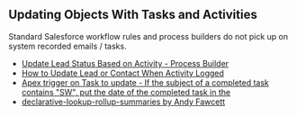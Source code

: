 ## Updating Objects With Tasks and Activities
Standard Salesforce workflow rules and process builders do not pick up on system recorded emails / tasks.
* [Update Lead Status Based on Activity - Process Builder](https://success.salesforce.com/answers?id=9063A000000iec1QAA)
* [How to Update Lead or Contact When Activity Logged](https://douglascayers.com/2016/06/21/salesforce-how-to-update-lead-or-contact-when-activity-logged/)
* [Apex trigger on Task to update - If the subject of a completed task contains "SW", put the date of the completed task in the](https://developer.salesforce.com/forums/?id=906F00000008zbTIAQ)
* [declarative-lookup-rollup-summaries by Andy Fawcett](https://github.com/SalesforceSFDC/declarative-lookup-rollup-summaries)
